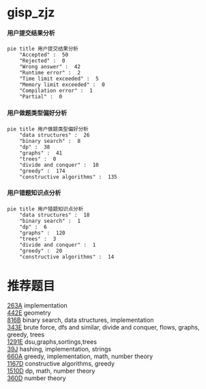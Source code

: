# gisp_zjz

<!-- tabs:start -->



#### **用户提交结果分析**

```mermaid
pie title 用户提交结果分析
    "Accepted" :  50
    "Rejected" :  0
    "Wrong answer" :  42
    "Runtime error" :  2
    "Time limit exceeded" :  5
    "Memory limit exceeded" :  0
    "Compilation error" :  1
    "Partial" :  0
```

#### **用户做题类型偏好分析**

```mermaid
pie title 用户做题类型偏好分析
    "data structures" :  26
    "binary search" :  8
    "dp" :  38
    "graphs" :  41
    "trees" :  0
    "divide and conquer" :  10
    "greedy" :  174
    "constructive algorithms" :  135
```
#### **用户错题知识点分析**

```mermaid
pie title 用户错题知识点分析
    "data structures" :  18
    "binary search" :  1
    "dp" :  6
    "graphs" :  120
    "trees" :  3
    "divide and conquer" :  1
    "greedy" :  20
    "constructive algorithms" :  14
```



<!-- tabs:end -->
# 推荐题目
[263A](https://codeforces.com/contest/263/problem/A)		implementation		  
[442E](https://codeforces.com/contest/442/problem/E)		geometry		  
[816B](https://codeforces.com/contest/816/problem/B)		binary search,
                        data structures,
                        implementation		  
[343E](https://codeforces.com/contest/343/problem/E)		brute force,
                        dfs and similar,
                        divide and conquer,
                        flows,
                        graphs,
                        greedy,
                        trees		  
[1291E](https://codeforces.com/contest/1291/problem/E)		dsu,graphs,sortings,trees		  
[39J](https://codeforces.com/contest/39/problem/J)		hashing,
                        implementation,
                        strings		  
[660A](https://codeforces.com/contest/660/problem/A)		greedy,
                        implementation,
                        math,
                        number theory		  
[1167D](https://codeforces.com/contest/1167/problem/D)		constructive algorithms,
                        greedy		  
[1510D](https://codeforces.com/contest/1510/problem/D)		dp,
                        math,
                        number theory		  
[360D](https://codeforces.com/contest/360/problem/D)		number theory		  
